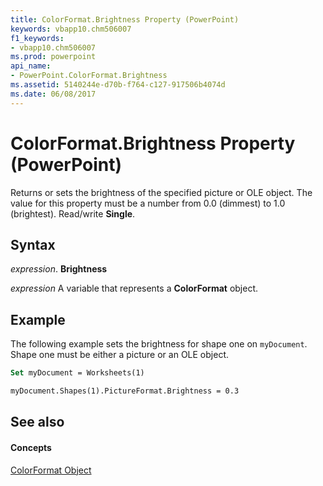 ```yaml
---
title: ColorFormat.Brightness Property (PowerPoint)
keywords: vbapp10.chm506007
f1_keywords:
- vbapp10.chm506007
ms.prod: powerpoint
api_name:
- PowerPoint.ColorFormat.Brightness
ms.assetid: 5140244e-d70b-f764-c127-917506b4074d
ms.date: 06/08/2017
---
```



# ColorFormat.Brightness Property (PowerPoint)

Returns or sets the brightness of the specified picture or OLE object. The value for this property must be a number from 0.0 (dimmest) to 1.0 (brightest). Read/write  **Single**.


## Syntax

 _expression_. **Brightness**

 _expression_ A variable that represents a **ColorFormat** object.


## Example

The following example sets the brightness for shape one on  `myDocument`. Shape one must be either a picture or an OLE object.


```vb
Set myDocument = Worksheets(1)

myDocument.Shapes(1).PictureFormat.Brightness = 0.3
```


## See also


#### Concepts


[ColorFormat Object](PowerPoint.ColorFormat.md)

